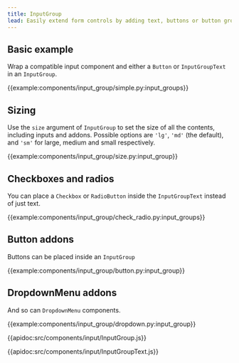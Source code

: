 ```yaml
---
title: InputGroup
lead: Easily extend form controls by adding text, buttons or button groups on either side of `Input`, `Textarea` and `Select` components.
---
```


## Basic example

Wrap a compatible input component and either a `Button` or `InputGroupText` in an `InputGroup`.

{{example:components/input_group/simple.py:input_groups}}

## Sizing

Use the `size` argument of `InputGroup` to set the size of all the contents, including inputs and addons. Possible options are `'lg'`, `'md'` (the default), and `'sm'` for large, medium and small respectively.

{{example:components/input_group/size.py:input_group}}

## Checkboxes and radios

You can place a `Checkbox` or `RadioButton` inside the `InputGroupText` instead of just text.

{{example:components/input_group/check_radio.py:input_groups}}

## Button addons

Buttons can be placed inside an `InputGroup`

{{example:components/input_group/button.py:input_group}}

## DropdownMenu addons

And so can `DropdownMenu` components.

{{example:components/input_group/dropdown.py:input_group}}

{{apidoc:src/components/input/InputGroup.js}}

{{apidoc:src/components/input/InputGroupText.js}}
